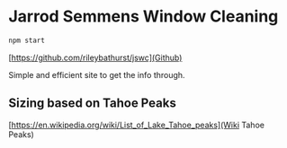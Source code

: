 # Jarrod Semmens Window Cleaning

```bash
npm start
```

[https://github.com/rileybathurst/jswc](Github)

Simple and efficient site to get the info through.

## Sizing based on Tahoe Peaks

[https://en.wikipedia.org/wiki/List_of_Lake_Tahoe_peaks](Wiki Tahoe Peaks)
